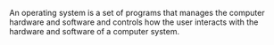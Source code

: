 An operating system is a set of programs that manages the computer hardware and software and controls how the user interacts with the hardware and software of a computer system.